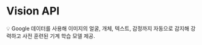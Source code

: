 # Vision API

<aside>
💡 Google 데이터를 사용해 이미지의 얼굴, 개체, 텍스트, 감정까지 자동으로 감지해 강력하고 사전 훈련된 기계 학습 모델 제공.

</aside>